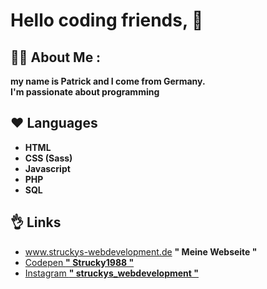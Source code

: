 # Hello coding friends, 👋

## 👨‍💻 About Me :

**my name is Patrick and I come from Germany.<br/>
I'm passionate about programming**

## ❤ Languages

- **HTML**
- **CSS (Sass)**
- **Javascript**
- **PHP**
- **SQL**

## 👌 Links
- <a href="https://struckys-webdevelopment.de/">www.struckys-webdevelopment.de **" Meine Webseite "**</a>
- <a href="https://codepen.io/strucky1988">Codepen **" Strucky1988 "**</a>  
- <a href="https://www.instagram.com/struckys_webdevelopment/">Instagram **" struckys_webdevelopment "**</a>
